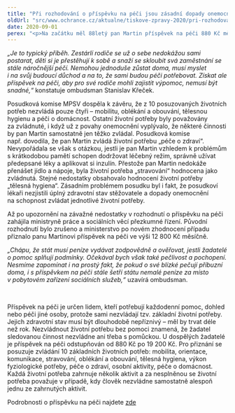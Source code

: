 ```yaml
---
title: "Při rozhodování o příspěvku na péči jsou zásadní dopady onemocnění na schopnost žít bez pomoci"
oldUrl: "src/www.ochrance.cz/aktualne/tiskove-zpravy-2020/pri-rozhodovani-o-prispevku-na-peci-jsou-zasadni-dopady-onemocneni-na-schopnost-zit-be"
date: 2020-09-01
perex: "<p>Na začátku měl 88letý pan Martin příspěvek na péči 880 Kč měsíčně. Přitom byl trvale ležící s vážným postižením kyčelních kloubů, plicním a cévním onemocněním a mírnou demencí. Proti rozhodnutí Úřadu práce se odvolal, ale neuspěl. Na konci mu byl přiznán příspěvek na péči 12 800 Kč měsíčně a ombudsman mohl případ uzavřít.</p>"
---
```


<!-- imported from the old website -->

<p><i>„Je to typický příběh. Zestárlí rodiče se už o sebe nedokážou sami postarat, děti si je přestěhují k sobě a snaží se skloubit svá zaměstnání se stále náročnější péčí. Nemohou jednoduše zůstat doma, musí myslet i na svůj budoucí důchod a na to, že sami budou péči potřebovat. Získat ale příspěvek na péči, aby pro své rodiče mohli zajistit výpomoc, nemusí být snadné,“</i> konstatuje ombudsman Stanislav Křeček.</p> <p>Posudková komise MPSV dospěla k závěru, že z 10 posuzovaných životních potřeb nezvládá pouze čtyři – mobilitu, oblékání a obouvání, tělesnou hygienu a péči o domácnost. Ostatní životní potřeby byly považovány za zvládnuté, i když už z povahy onemocnění vyplývalo, že některé činnosti by pan Martin samostatně jen těžko zvládal. Posudková komise např. dovodila, že pan Martin zvládá životní potřebu „péče o zdraví“. Nevypořádala se však s otázkou, jestli je pan Martin vzhledem k problémům s krátkodobou pamětí schopen dodržovat léčebný režim, správně užívat předepsané léky a aplikovat si inzulín. Přestože pan Martin nedokáže přenášet jídlo a nápoje, byla životní potřeba „stravování“ hodnocena jako zvládnutá. Stejné nedostatky obsahovalo hodnocení životní potřeby „tělesná hygiena“. Zásadním problémem posudku byl i fakt, že posudkoví lékaři nezjistili úplný zdravotní stav stěžovatele a dopady onemocnění na schopnost zvládat jednotlivé životní potřeby.</p> <p>Až po upozornění na závažné nedostatky v rozhodnutí o příspěvku na péči zahájila ministryně práce a sociálních věcí přezkumné řízení. Původní rozhodnutí bylo zrušeno a ministerstvo po novém zhodnocení případu přiznalo panu Martinovi příspěvek na péči ve výši 12 800 Kč měsíčně.</p> <p><i>„Chápu, že stát musí peníze vydávat zodpovědně a ověřovat, jestli žadatelé o pomoc splňují podmínky. Očekával bych však také pečlivost a pochopení. Nesmíme zapomínat i na prostý fakt, že pokud o své blízké pečují příbuzní doma, i s příspěvkem na péči stále šetří státu nemalé peníze za místo v pobytovém zařízení sociálních služeb,“</i> uzavírá ombudsman.</p> <p> </p> <p>Příspěvek na péči je určen lidem, kteří potřebují každodenní pomoc, dohled nebo péči jiné osoby, protože sami nezvládají tzv. základní životní potřeby. Jejich zdravotní stav musí být dlouhodobě nepříznivý – měl by trvat déle než rok. Nezvládnout životní potřebu bez pomoci znamená, že žadatel sledovanou činnost nezvládne ani třeba s pomůckou. U dospělých žadatelé je příspěvek na péči odstupňován od 880 Kč po 19 200 Kč. Pro přiznání se posuzuje zvládání 10 základních životních potřeb: mobilita, orientace, komunikace, stravování, oblékání a obouvání, tělesná hygiena, výkon fyziologické potřeby, péče o zdraví, osobní aktivity, péče o domácnost. Každá životní potřeba zahrnuje několik aktivit a za nesplněnou se životní potřeba považuje v případě, kdy člověk nezvládne samostatně alespoň jednu ze zahrnutých aktivit.</p> Podrobnosti o příspěvku na péči najdete <a href="https://www.ochrance.cz/fileadmin/user_upload/Letaky/Prispevek-na-peci.pdf" target="_blank">zde</a>
